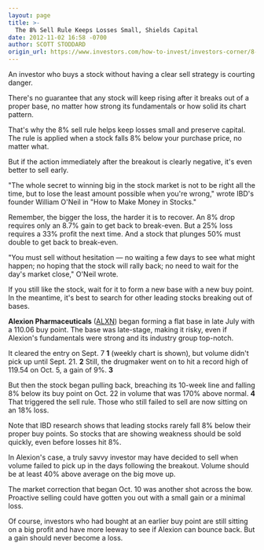 ```yaml
---
layout: page
title: >-
  The 8% Sell Rule Keeps Losses Small, Shields Capital
date: 2012-11-02 16:58 -0700
author: SCOTT STODDARD
origin_url: https://www.investors.com/how-to-invest/investors-corner/8-sell-rule-helps-preserve-capital
---
```





An investor who buys a stock without having a clear sell strategy is courting danger.


There's no guarantee that any stock will keep rising after it breaks out of a proper base, no matter how strong its fundamentals or how solid its chart pattern.


That's why the 8% sell rule helps keep losses small and preserve capital. The rule is applied when a stock falls 8% below your purchase price, no matter what.


But if the action immediately after the breakout is clearly negative, it's even better to sell early.


"The whole secret to winning big in the stock market is not to be right all the time, but to lose the least amount possible when you're wrong," wrote IBD's founder William O'Neil in "How to Make Money in Stocks."


Remember, the bigger the loss, the harder it is to recover. An 8% drop requires only an 8.7% gain to get back to break-even. But a 25% loss requires a 33% profit the next time. And a stock that plunges 50% must double to get back to break-even.


"You must sell without hesitation — no waiting a few days to see what might happen; no hoping that the stock will rally back; no need to wait for the day's market close," O'Neil wrote.


If you still like the stock, wait for it to form a new base with a new buy point. In the meantime, it's best to search for other leading stocks breaking out of bases.


**Alexion Pharmaceuticals** ([ALXN](https://research.investors.com/quote.aspx?symbol=ALXN)) began forming a flat base in late July with a 110.06 buy point. The base was late-stage, making it risky, even if Alexion's fundamentals were strong and its industry group top-notch.


It cleared the entry on Sept. 7 **1** (weekly chart is shown), but volume didn't pick up until Sept. 21. **2** Still, the drugmaker went on to hit a record high of 119.54 on Oct. 5, a gain of 9%. **3**


But then the stock began pulling back, breaching its 10-week line and falling 8% below its buy point on Oct. 22 in volume that was 170% above normal. **4** That triggered the sell rule. Those who still failed to sell are now sitting on an 18% loss.


Note that IBD research shows that leading stocks rarely fall 8% below their proper buy points. So stocks that are showing weakness should be sold quickly, even before losses hit 8%.


In Alexion's case, a truly savvy investor may have decided to sell when volume failed to pick up in the days following the breakout. Volume should be at least 40% above average on the big move up.


The market correction that began Oct. 10 was another shot across the bow. Proactive selling could have gotten you out with a small gain or a minimal loss.


Of course, investors who had bought at an earlier buy point are still sitting on a big profit and have more leeway to see if Alexion can bounce back. But a gain should never become a loss.




